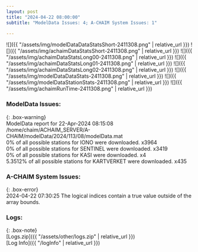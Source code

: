 ```yaml
---
layout: post
title: "2024-04-22 08:00:00"
subtitle: "ModelData Issues: 4; A-CHAIM System Issues: 1"

---
```


![]({{ "/assets/img/modelDataDataStatsShort-2411308.png" | relative_url }})
![]({{ "/assets/img/achaimDataStatsShort-2411308.png" | relative_url }})
![]({{ "/assets/img/achaimDataStatsLong00-2411308.png" | relative_url }})
![]({{ "/assets/img/achaimDataStatsLong01-2411308.png" | relative_url }})
![]({{ "/assets/img/achaimDataStatsLong02-2411308.png" | relative_url }})
![]({{ "/assets/img/modelDataDataStats-2411308.png" | relative_url }})
![]({{ "/assets/img/modelDataStationStats-2411308.png" | relative_url }})
![]({{ "/assets/img/achaimRunTime-2411308.png" | relative_url }})


### ModelData Issues:  
  
{: .box-warning}  
 ModelData report for 22-Apr-2024 08:15:08   
 /home/chaim/ACHAIM_SERVER/A-CHAIM/modelData/2024/113/08/modelData.mat   
 0% of all possible stations for IONO were downloaded. x3964   
 0% of all possible stations for SENTINEL were downloaded. x3419   
 0% of all possible stations for KASI were downloaded. x4   
 5.3512% of all possible stations for KARTVERKET were downloaded. x435   
  
### A-CHAIM System Issues:  
  
{: .box-error}  
2024-04-22 07:30:25 The logical indices contain a true value outside of the array bounds.  

### Logs:  
  
{: .box-note}  
[Logs.zip]({{ "/assets/other/logs.zip" | relative_url }})  
[Log Info]({{ "/logInfo" | relative_url }})  
